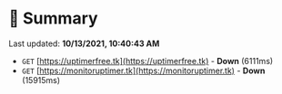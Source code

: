 # 📖 Summary
Last updated: **10/13/2021, 10:40:43 AM**

- `GET` [https://uptimerfree.tk](https://uptimerfree.tk) - **Down** (6111ms)
- `GET` [https://monitoruptimer.tk](https://monitoruptimer.tk) - **Down** (15915ms)
